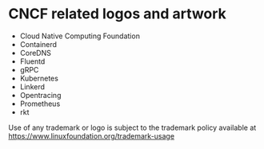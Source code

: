 # CNCF related logos and artwork

* Cloud Native Computing Foundation
* Containerd
* CoreDNS
* Fluentd
* gRPC
* Kubernetes
* Linkerd
* Opentracing
* Prometheus
* rkt

Use of any trademark or logo is subject to the trademark policy available at https://www.linuxfoundation.org/trademark-usage
